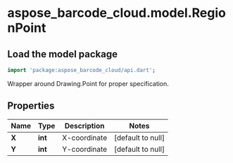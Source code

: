 # aspose_barcode_cloud.model.RegionPoint

## Load the model package

```dart
import 'package:aspose_barcode_cloud/api.dart';
```
Wrapper around Drawing.Point for proper specification.

## Properties

Name | Type | Description | Notes
---- | ---- | ----------- | -----
**X** | **int** | X-coordinate | [default to null]
**Y** | **int** | Y-coordinate | [default to null]

